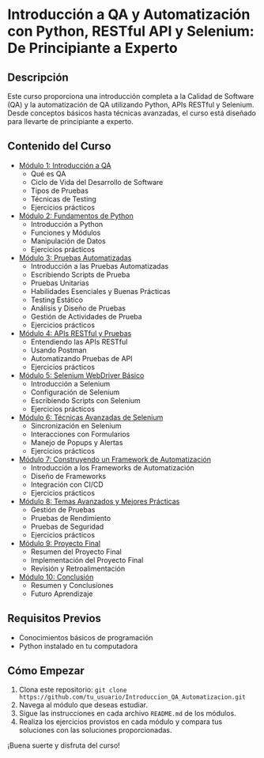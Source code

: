 # Introducción a QA y Automatización con Python, RESTful API y Selenium: De Principiante a Experto

## Descripción
Este curso proporciona una introducción completa a la Calidad de Software (QA) y la automatización de QA utilizando Python, APIs RESTful y Selenium. Desde conceptos básicos hasta técnicas avanzadas, el curso está diseñado para llevarte de principiante a experto.

## Contenido del Curso
- [Módulo 1: Introducción a QA](./01_Introduccion_QA)
  - Qué es QA
  - Ciclo de Vida del Desarrollo de Software
  - Tipos de Pruebas
  - Técnicas de Testing
  - Ejercicios prácticos
- [Módulo 2: Fundamentos de Python](./02_Fundamentos_Python)
  - Introducción a Python
  - Funciones y Módulos
  - Manipulación de Datos
  - Ejercicios prácticos
- [Módulo 3: Pruebas Automatizadas](./03_Pruebas_Automatizadas)
  - Introducción a las Pruebas Automatizadas
  - Escribiendo Scripts de Prueba
  - Pruebas Unitarias
  - Habilidades Esenciales y Buenas Prácticas
  - Testing Estático
  - Análisis y Diseño de Pruebas
  - Gestión de Actividades de Prueba
  - Ejercicios prácticos
- [Módulo 4: APIs RESTful y Pruebas](./04_APIs_RESTful)
  - Entendiendo las APIs RESTful
  - Usando Postman
  - Automatizando Pruebas de API
  - Ejercicios prácticos
- [Módulo 5: Selenium WebDriver Básico](./05_Selenium_Basico)
  - Introducción a Selenium
  - Configuración de Selenium
  - Escribiendo Scripts con Selenium
  - Ejercicios prácticos
- [Módulo 6: Técnicas Avanzadas de Selenium](./06_Selenium_Avanzado)
  - Sincronización en Selenium
  - Interacciones con Formularios
  - Manejo de Popups y Alertas
  - Ejercicios prácticos
- [Módulo 7: Construyendo un Framework de Automatización](./07_Framework_Automatizacion)
  - Introducción a los Frameworks de Automatización
  - Diseño de Frameworks
  - Integración con CI/CD
  - Ejercicios prácticos
- [Módulo 8: Temas Avanzados y Mejores Prácticas](./08_Temas_Avanzados)
  - Gestión de Pruebas
  - Pruebas de Rendimiento
  - Pruebas de Seguridad
  - Ejercicios prácticos
- [Módulo 9: Proyecto Final](./09_Proyecto_Final)
  - Resumen del Proyecto Final
  - Implementación del Proyecto Final
  - Revisión y Retroalimentación
- [Módulo 10: Conclusión](./10_Conclusion)
  - Resumen y Conclusiones
  - Futuro Aprendizaje

## Requisitos Previos
- Conocimientos básicos de programación
- Python instalado en tu computadora

## Cómo Empezar
1. Clona este repositorio: `git clone https://github.com/tu_usuario/Introduccion_QA_Automatizacion.git`
2. Navega al módulo que deseas estudiar.
3. Sigue las instrucciones en cada archivo `README.md` de los módulos.
4. Realiza los ejercicios provistos en cada módulo y compara tus soluciones con las soluciones proporcionadas.

¡Buena suerte y disfruta del curso!
